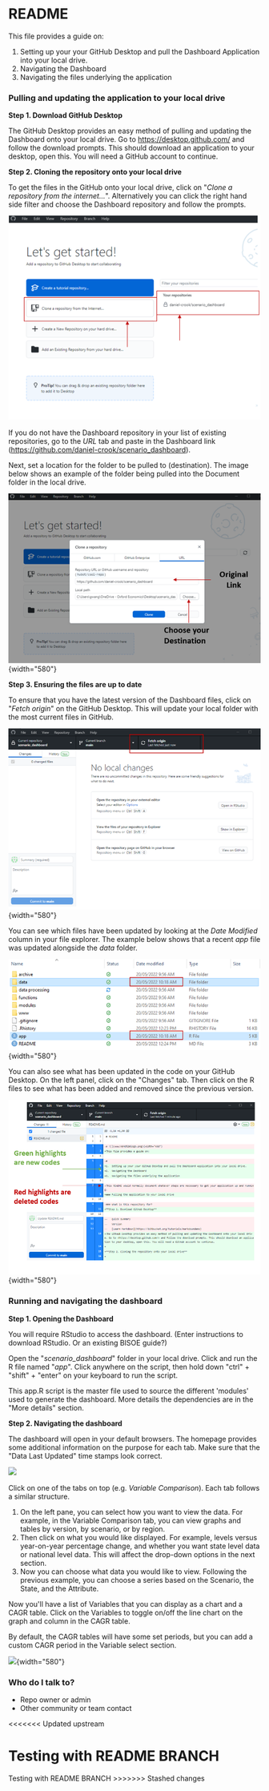 # README

This file provides a guide on:

1.  Setting up your your GitHub Desktop and pull the Dashboard Application into your local drive.
2.  Navigating the Dashboard
3.  Navigating the files underlying the application

### Pulling and updating the application to your local drive

**Step 1. Download GitHub Desktop**

The GitHub Desktop provides an easy method of pulling and updating the Dashboard onto your local drive. Go to <https://desktop.github.com/> and follow the download prompts. This should download an application to your desktop, open this. You will need a GitHub account to continue.

**Step 2. Cloning the repository onto your local drive**

To get the files in the GitHub onto your local drive, click on "*Clone a repository from the internet...*". Alternatively you can click the right hand side filter and choose the Dashboard repository and follow the prompts.

![](www/ReadME/1.Clone%20repo.PNG)

If you do not have the Dashboard repository in your list of existing repositories, go to the *URL* tab and paste in the Dashboard link (<https://github.com/daniel-crook/scenario_dashboard>).

Next, set a location for the folder to be pulled to (destination). The image below shows an example of the folder being pulled into the Document folder in the local drive.

![](www/ReadME/2.Choosing%20repo%20location.PNG){width="580"}

**Step 3. Ensuring the files are up to date**

To ensure that you have the latest version of the Dashboard files, click on "*Fetch origin*" on the GitHub Desktop. This will update your local folder with the most current files in GitHub.

![](www/ReadME/3.Fetch%20origin.PNG){width="580"}

You can see which files have been updated by looking at the *Date Modified* column in your file explorer. The example below shows that a recent *app* file was updated alongside the *data* folder.

![](www/ReadME/4.File%20explorer%20timestamp.PNG){width="580"}

You can also see what has been updated in the code on your GitHub Desktop. On the left panel, click on the "Changes" tab. Then click on the R files to see what has been added and removed since the previous version.

![](www/ReadME/5.Highlighted%20codes.PNG){width="580"}

### Running and navigating the dashboard

**Step 1. Opening the Dashboard**

You will require RStudio to access the dashboard. (Enter instructions to download RStudio. Or an existing BISOE guide?)

Open the "*scenario_dashboard*" folder in your local drive. Click and run the R file named "*app*". Click anywhere on the script, then hold down "ctrl" + "shift" + "enter" on your keyboard to run the script.

This app.R script is the master file used to source the different 'modules' used to generate the dashboard. More details the dependencies are in the "More details" section.

**Step 2. Navigating the dashboard**

The dashboard will open in your default browsers. The homepage provides some additional information on the purpose for each tab. Make sure that the "Data Last Updated" time stamps look correct.

![](C:/Users/gwang/AppData/Local/RStudio/tmp/paste-83180D86.png)

Click on one of the tabs on top (e.g. *Variable Comparison*). Each tab follows a similar structure.

1.  On the left pane, you can select how you want to view the data. For example, in the Variable Comparison tab, you can view graphs and tables by version, by scenario, or by region.
2.  Then click on what you would like displayed. For example, levels versus year-on-year percentage change, and whether you want state level data or national level data. This will affect the drop-down options in the next section.
3.  Now you can choose what data you would like to view. Following the previous example, you can choose a series based on the Scenario, the State, and the Attribute.

Now you'll have a list of Variables that you can display as a chart and a CAGR table. Click on the Variables to toggle on/off the line chart on the graph and column in the CAGR table.

By default, the CAGR tables will have some set periods, but you can add a custom CAGR period in the Variable select section.

![](C:/Users/gwang/OneDrive%20-%20Oxford%20Economics/Pictures/Annotated%20comparion%20page.PNG){width="580"}

### Who do I talk to?

-   Repo owner or admin
-   Other community or team contact

\<\<\<\<\<\<\< Updated upstream

# Testing with README BRANCH

Testing with README BRANCH \>\>\>\>\>\>\> Stashed changes
